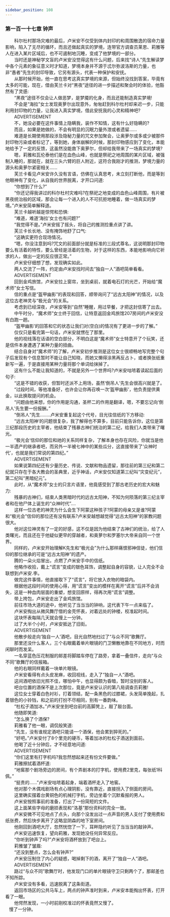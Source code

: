 ```yaml
---
sidebar_position: 108
---
```

### 第一百一十七章 钟声  


　　科尔杜村那场灾难的最后，卢米安不仅受到体内封印的和周围散逸的宿命力量影响，陷入了无尽的循环，而且还做起真实的梦境，连带官方调查员莱恩、莉雅等人在进入某片区域后，也不可遏制地沉睡，变成了他梦境的一部分。  
　　当时还是神秘学文盲的卢米安没觉得这有什么问题，后来找“诗人”先生解读梦中各个元素的象征意义时才知道，梦境本身并不源于忒尔弥波洛斯的力量，也非“愚者”先生的封印导致，它另有源头，代表一种保护和安抚。  
　　从那时候开始，他一直在思考这真实梦境的来源，但始终没找到答案，毕竟有太多的可能，现在，借由芙兰卡对“黑夜”途径的进一步描述和聚会时的体验，他豁然有了灵感:  
　　“黑夜”途径不仅会让人做恶梦，是梦魇的化身，而且还能制造真实梦境!  
　　不会是“海拉”女士发现奥萝尔出现意外，匆匆赶到科尔杜村却来迟一步，只能利用封印物的力量，让我进入真实梦境，借此安抚我的心灵和精神吧?  
　　ADVERTISEMENT  
　　不，她没必要在这件事情上隐瞒我，装作不知情，这有什么好隐瞒的?  
　　而且，如果是她做的，不会有明显的沉眠力量外泄或者遗留......  
　　难道是长期使用那段涉及隐秘力量的咒文参加聚会，让奥萝尔或多或少被那件封印物污染或者标记了，等到她，身体崩解的时候，那封印物感应到了变化，本能地给予了一定的反馈，这虽然没能救下奥萝尔，但却给我带来了一场真实的梦境?  
　　嗯，莉雅和瓦伦泰他们是在血色山峰，也就是祭祀之地周围的某片区域，被强制入睡的，那就在，就在三头六臂的巨人附近，这符合我刚才的推测，梦境力量的源头和奥萝尔紧密相关......  
　　芙兰卡看见卢米安许久没有言语，仿佛在认真思考，未立刻打断他，而是等到他眼神有了变化，从自我的世界脱离，才开口问道:  
　　“你想到了什么?”  
　　“你还记得我讲过的科尔杜村灾难吗?在祭祀之地变成的血色山峰周围，有片被黑夜统治般的区域，那会让每一个进入的人不可抗拒地睡着，做一场真实的梦境。”卢米安简单解释道。  
　　芙兰卡越听越是惊愕和恐惧:  
　　“难道，难道‘海拉’女士也有问题?”  
　　“我觉得不是。”卢米安摇了摇头，将自己的推测捡重点讲了讲。  
　　芙兰卡长长地、没有掩饰地舒了口气:  
　　“这确实更符合现场情况。  
　　“嗯，你没注意到吗?咒文的前面部分就是标准的三段式尊名，这说明那封印物要么有活着的特性，要么曾经是活着的生物，对于这样的东西，本能地影响向它祈求的人，做出一定的反应很正常。”  
　　卢米安仔细想了想，发现确实如此。  
　　两人交流了一阵，约定由卢米安找时间去“独自一人”酒吧简单看看。  
　　ADVERTISEMENT  
　　回到金鸡旅馆，卢米安拉上窗帘，坐到桌前，就着电石灯的光芒，开始给“魔术师”女士写信。  
　　信的重点是“盔甲幽影”的表现和回答，顺带询问了“远古太阳神”的情况，以及这位古老神灵与“极光会”的关系。  
　　考虑到已经深夜，卢米安等到“自然”睡醒，用过早餐，才把这封信寄了出去。  
　　中午时分，“魔术师”女士终于回信，让特意返回金鸡旅馆207房间的卢米安没有白跑一趟。  
　　“盔甲幽影’的回答和它的状态让我们对(空白)的情况有了更进一步的了解。”  
　　仅仅只是看完第一句话，卢米安就愣在了那里。  
　　他的视线落在话语的空白部分，不明白这是“魔术师”女士特意开了个玩笑，还是信件本身遭遇了某种力量的扭曲。  
　　结合自身对“魔术师”的了解，卢米安初步推测是这位女士很顺畅地写完整个句子后发现有个信息暂时不能让自己知晓，而她又懒得涂黑再反占卜，或者换张纸重新写一遍，于是直接用某种力量将那个单词给抹掉了。  
　　这有什么不能让我知道的，不就是另外一个世界吗?卢米安咕哝着读起后面的句子:  
　　“这是不错的收获，但暂时还派不上用场，虽然‘倒吊人’先生会很高兴就是了。  
　　“过段时间，等他准备好，也许会让你再召唤一次‘盔甲幽影’，他负责提供黄金，以此换取提问的机会。  
　　“问题由他来想，你的作用是沟通，圣杯二的作用是翻译，嗯，不要忘记向‘倒吊人’先生要一份报酬。”  
　　“倒吊人”先生....….卢米安重复起这个代号，目光往信纸的下方移动:  
　　“远古太阳神’的问题很复杂，我了解得也不算多，目前只能告诉你，这位是第三纪那段历史的主宰者，他结束了残暴古神们统治的第二纪，给我们人类带来了曙光。  
　　“极光会’信仰的那位和祂的关系同样复杂，了解本身也存在风险，你就当是他一半遗产的继承者吧，而另外一半被七神中的某些瓜分，这直接带来了‘众神时代’，也就是我们常说的第四纪。”  
　　ADVERTISEMENT  
　　如果说第四纪还有少量历史、传说、文献和物品遗留，那往前的第三纪和第二纪就只存在于各大教会的圣典里，近乎神话，卢米安仅知道第三纪叫“灾变纪元”，第二纪叫“黑暗纪元”。  
　　此时，从“魔术师”女士的只言片语里，他竟感受到了那古老历史的宏大和魅力:  
　　残暴的古神们，结束人类黑暗时代的远古太阳神，不知为何陨落的第三纪主宰者和在他尸体上诞生的“众神时代”....  
　　这样一位古老的神灵为什么会生下阿蒙这种孩子?阿蒙的母亲又是谁?阿蒙和“极光会”信仰的那位还有没有联系?卢米安越想越觉得“远古太阳神”的家教问题很大。  
　　他对这位神灵有了一定的好感，这不仅是因为他结束了古神们的统治，给了人类曙光，而且还在于他疑似更早的穿越者，和奥萝尔和罗塞尔大帝来自同一个世界。  
　　同样的，卢米安开始理解K先生和“极光会”为什么那样痛恨邪神信徒，他们信仰的那位继承的可是“远古太阳神”的遗产。  
　　腾的一朵火焰冒出，点燃了卢米安手中的信纸。  
　　他略作收拾，戴上“谎言”变成的银色耳饰，调整起自身的容貌，让人完全不会联想到卢米安.李。  
　　做完这件事情，他直接取下了“谎言”，将它放入衣物的暗袋内。  
　　根据他这段时间的使用心得，用“谎言”变出的模样在离开“谎言”后并不会消失，这是一种血肉层面的重塑，想变回原样，得再次用“谎言”调整。  
　　带上挎包，卢米安走出了金鸡旅馆。  
　　前往市场大道的途中，他听见了当当当的钟响，这代表下午一点来临了。  
　　卢米安掏出从微风舞厅借的金壳怀表，对着远处的钟楼，校准起时间。  
　　这块怀表每隔几天就会慢上一分钟。  
　　过了大半个小时，卢米安抵达了旧街。  
　　ADVERTISEMENT  
　　他散步般走向‘独自一人’酒吧，目光自然地扫过了“与众不同”歌舞厅。  
　　那里还没什么客人，三个右眼戴着单片眼镜的门卫懒散地靠在不同地方，时而闲聊时而发呆。  
　　一名穿蓝色压花制服的邮差将脚踏车停在了路旁，拿着一叠信件，走向“与众不同”歌舞厅的信报箱。  
　　他的右眼同样戴着一块单片眼镜。  
　　卢米安看得有点头皮发麻，收回视线，走入了“独自一人”酒吧。  
　　这间酒吧依旧光照不佳，哪怕中午，也显得颇为昏暗，暂时没别的客人。  
　　吧台位置的酒保不是上次那位，竟是卢米安认识的第八局调查员莉雅!  
　　这位女士穿着白色衬衫，打着领结，配一条黑色的过膝裙，头发简单挽起，扎着银色的小铃铛，和之前的打扮不尽相同，别有一番韵味。  
　　“杜松子酒加冰。”卢米安坐到吧台前的高脚凳上，敲了敲台面。  
　　他随即笑道:  
　　“怎么换了个酒保?  
　　莉雅看了他一眼，调侃般笑道:  
　　“先生，没有谁规定酒吧只能请一个酒保，他会累到猝死的。”  
　　“好吧。”卢米安付了8个里克的硬币，等着加冰的杜松子酒送到面前。  
　　他喝了近十分钟后，才不经意地问道:  
　　ADVERTISEMENT  
　　“你们这里有打字机吗?我忽然想起来还有份文件要做。”  
　　莉雅擦拭着酒杯道:  
　　“地窖那个剧场旁边的房间，有个弄剧本的打字机，使用费2里克，每张纸1科佩。”  
　　“挺贵的……”卢米安咕哝着起身，端着酒杯走入了地窖。  
　　他对那个木偶戏剧场有点心理阴影，没有靠近，直接拐入了侧面的房间。  
　　这里确实摆着台黄铜色的机械打字机，旁边坐着个沉默看报的男人。  
　　卢米安按照事前的准备，打出了一份简短的文件。  
　　这上面某些字母的磨损表现和“洛基”那份资料的完全一致。  
　　卢米安微不可见地点了点头，向那个没发出过一点声音的男人支付了使用费和纸张费，然后快步离开了这略显阴森的地下室房间。  
　　他刚回到酒吧大厅，忽然恍惚了一下，耳畔隐约听见了当当当的敲钟声。  
　　卢米安迅速恢复，望向莉雅，发现她没任何异常反应。  
　　“你听到钟声了吗?”卢米安将酒杯放到了吧台上。  
　　莉雅皱了皱眉:  
　　“还没到整点，怎么会有钟声?”  
　　卢米安压制住了内心的疑惑，喝掉剩下的酒，离开了“独自一人”酒吧。  
　　ADVERTISEMENT  
　　路过“与众不同”歌舞厅时，他发现门口的单片眼镜守卫只剩两个了，那邮差也不知所踪。  
　　卢米安没有多看，迅速脱离了这条街道。  
　　返回市场区的公共马车上，两点的钟声准时到来，卢米安本能掏出怀表，打开看了一眼。  
　　他愕然发现，一小时前刚校准过的怀表竟然又慢了。  
    慢了一分钟。  
